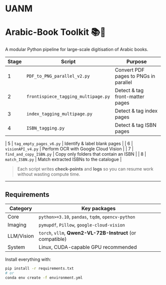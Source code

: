 # UANM

# Arabic-Book Toolkit 📚🚀

A modular Python pipeline for large-scale digitisation of Arabic books.

| Stage | Script | Purpose |
|-------|--------|---------|
| 1 | `PDF_to_PNG_parallel_v2.py` | Convert PDF pages to PNGs in parallel |
| 2 | `frontispiece_tagging_multipage.py` | Detect & tag front-matter pages |
| 3 | `index_tagging_multipage.py` | Detect & tag index pages |
| 4 | `ISBN_tagging.py` | Detect & tag ISBN pages |

| 5 | `tag_empty_pages_v6.py` | Identify & label blank pages |
| 6 | `visionAPI_v4.py` | Perform OCR with Google Cloud Vision |
| 7 | `find_and_copy_ISBN.py` | Copy only folders that contain an ISBN |
| 8 | `match_ISBN.py` | Match extracted ISBNs to the catalogue |

> Each script writes **check-points** and **logs** so you can resume work without wasting compute time.

---

## Requirements

| Category | Key packages |
|----------|--------------|
| Core     | `python>=3.10`, `pandas`, `tqdm`, `opencv-python` |
| Imaging  | `pymupdf`, `Pillow`, `google-cloud-vision` |
| LLM/Vision | `torch`, `vllm`, **Qwen2-VL-72B-Instruct** (or compatible) |
| System   | Linux, CUDA-capable GPU recommended |

Install everything with:

```bash
pip install -r requirements.txt
# or
conda env create -f environment.yml
